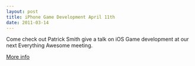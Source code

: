 ```yaml
---
layout: post
title: iPhone Game Development April 11th
date: 2011-03-14
---
```


Come check out Patrick Smith give a talk on iOS Game development at our next Everything Awesome meeting.

[More info](http://www.everythingawesome.org/home/2011/2/27/session-2-iphone-game-development-april-11th.html)

